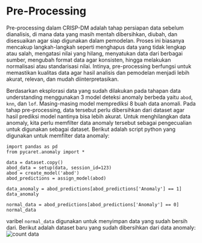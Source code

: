 # Pre-Processing

Pre-processing dalam CRISP-DM adalah tahap persiapan data sebelum dianalisis, di mana data yang masih mentah dibersihkan, diubah, dan disesuaikan agar siap digunakan dalam pemodelan. Proses ini biasanya mencakup langkah-langkah seperti menghapus data yang tidak lengkap atau salah, mengatasi nilai yang hilang, menyatukan data dari berbagai sumber, mengubah format data agar konsisten, hingga melakukan normalisasi atau standarisasi nilai. Intinya, pre-processing berfungsi untuk memastikan kualitas data agar hasil analisis dan pemodelan menjadi lebih akurat, relevan, dan mudah diinterpretasikan.

Berdasarkan eksplorasi data yang sudah dilakukan pada tahapan data understanding menggunakan 3 model deteksi anomaly berbeda yaitu `abod`, `knn`, dan `lof`. Masing-masing model memprediksi 8 buah data anomali. Pada tahap pre-processing, data tersebut perlu dibersihkan dari dataset agar hasil prediksi model nantinya bisa lebih akurat. Untuk menghilangkan data anomaly, kita perlu memfilter data anomaly tersebut sebagai pengecualian untuk digunakan sebagai dataset. Berikut adalah script python yang digunakan untuk memfilter data anomaly:

```
import pandas as pd
from pycaret.anomaly import *

data = dataset.copy()
abod_data = setup(data, session_id=123)
abod = create_model('abod')
abod_predictions = assign_model(abod)

data_anomaly = abod_predictions[abod_predictions['Anomaly'] == 1]
data_anomaly

normal_data = abod_predictions[abod_predictions['Anomaly'] == 0]
normal_data
```

varibel `normal_data` digunakan untuk menyimpan data yang sudah bersih dari. Berikut adalah dataset baru yang sudah dibersihkan dari data anomaly:
![count data](img/pre-processing/no-anomaly.jpeg "Optional Title Text")

